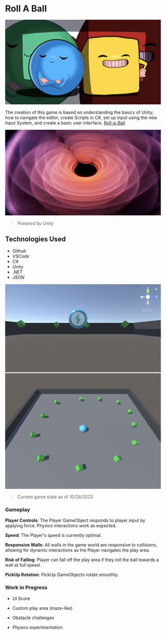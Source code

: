 # Roll A Ball

<html>
<img src="GitAssets/Art.jpg">
</html>

The creation of this game is based on understanding the basics of Unity; how to navigate the editor, create Scripts in C#, set up input using the new Input System, and create a basic user interface. [Roll-a-Ball](https://learn.unity.com/project/roll-a-ball)

<html>
<img src="GitAssets/Unity.jpg">
</html>

> _Powered by Unity_

## Technologies Used

* _Github_
* _VSCode_
* _C#_
* _Unity_
* _.NET_
* _JSON_


<html>
<img src="GitAssets/RollABall.jpg">
</html>

<html>
<img src="GitAssets/Gameplay.jpg">
</html>

> Current game state as of _10/28/2023_

### Gameplay

**Player Controls**: The Player GameObject responds to player input by applying force. Physics interactions work as expected.

**Speed**: The Player's speed is currently optimal.

**Responsive Walls**: All walls in the game world are responsive to collisions, allowing for dynamic interactions as the Player navigates the play area.

**Risk of Falling**: Player can fall off the play area if they roll the ball towards a wall at full speed.

**PickUp Rotation**: PickUp GameObjects rotate smoothly.

### Work in Progress

* UI Score

* Custom play area (maze-like)

* Obstacle challenges

* Physics experimentation
